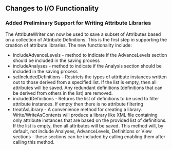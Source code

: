 ## Changes to I/O Functionality
### Added Preliminary Support for Writing Attribute Libraries
The AttributeWriter can now be used to save a subset of Attributes based on a collection of Attribute Definitions.  This is the first step in supporting the creation of attribute libraries.  The new functionality include:

* includeAdvanceLevels - method to indicate if the AdvanceLevels section should be included in the saving process
* includeAnalyses - method to indicate if the Analysis section should be included in the saving process
* setIncludedDefinitions - Restricts the types of attribute instances written out to those derived from a specified list.  If the list is empty, then all attributes will be saved. Any redundant definitions (definitions that can be derived from others in the list) are removed.
* includedDefinitions - Returns the list of definitions to be used to filter attribute instances.  If empty then there is no attribute filtering
* treatAsLibrary - A convenience  method for creating a library. Write/WriteAsContents will produce a library like XML file containing only attribute instances that are based on the provided list of definitions. If the list is empty, then all attributes will be saved. This method will, by default, not include Analyses, AdvanceLevels, Definitions or View sections - these sections can be included by calling enabling them after calling this method.
